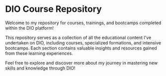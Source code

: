 # DIO Course Repository

Welcome to my repository for courses, trainings, and bootcamps completed within the DIO platform!

This repository serves as a collection of all the educational content I've undertaken on DIO, including courses, specialized formations, and intensive bootcamps. Each section contains valuable insights and resources gained from these learning experiences.

Feel free to explore and discover more about my journey in mastering new skills and knowledge through DIO!
